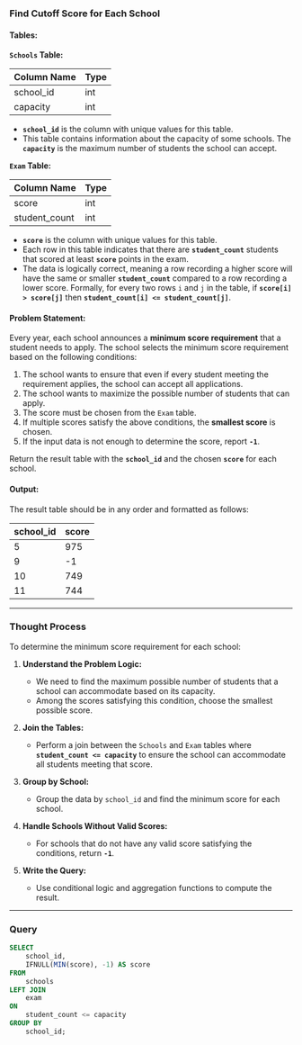 ### Find Cutoff Score for Each School

#### Tables:

**`Schools` Table:**

| Column Name | Type |
|-------------|------|
| school_id   | int  |
| capacity    | int  |

- **`school_id`** is the column with unique values for this table.
- This table contains information about the capacity of some schools. The **`capacity`** is the maximum number of students the school can accept.

**`Exam` Table:**

| Column Name   | Type |
|---------------|------|
| score         | int  |
| student_count | int  |

- **`score`** is the column with unique values for this table.
- Each row in this table indicates that there are **`student_count`** students that scored at least **`score`** points in the exam.
- The data is logically correct, meaning a row recording a higher score will have the same or smaller **`student_count`** compared to a row recording a lower score. Formally, for every two rows `i` and `j` in the table, if **`score[i] > score[j]`** then **`student_count[i] <= student_count[j]`**.

#### Problem Statement:

Every year, each school announces a **minimum score requirement** that a student needs to apply. The school selects the minimum score requirement based on the following conditions:

1. The school wants to ensure that even if every student meeting the requirement applies, the school can accept all applications.
2. The school wants to maximize the possible number of students that can apply.
3. The score must be chosen from the `Exam` table.
4. If multiple scores satisfy the above conditions, the **smallest score** is chosen.
5. If the input data is not enough to determine the score, report **`-1`**.

Return the result table with the **`school_id`** and the chosen **`score`** for each school.

#### Output:

The result table should be in any order and formatted as follows:

| school_id | score |
|-----------|-------|
| 5         | 975   |
| 9         | -1    |
| 10        | 749   |
| 11        | 744   |

---

### Thought Process

To determine the minimum score requirement for each school:

1. **Understand the Problem Logic:**
   - We need to find the maximum possible number of students that a school can accommodate based on its capacity.
   - Among the scores satisfying this condition, choose the smallest possible score.

2. **Join the Tables:**
   - Perform a join between the `Schools` and `Exam` tables where **`student_count <= capacity`** to ensure the school can accommodate all students meeting that score.

3. **Group by School:**
   - Group the data by `school_id` and find the minimum score for each school.

4. **Handle Schools Without Valid Scores:**
   - For schools that do not have any valid score satisfying the conditions, return **`-1`**.

5. **Write the Query:**
   - Use conditional logic and aggregation functions to compute the result.

---

### Query

```sql
SELECT 
    school_id, 
    IFNULL(MIN(score), -1) AS score
FROM 
    schools 
LEFT JOIN 
    exam
ON 
    student_count <= capacity
GROUP BY 
    school_id;
